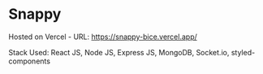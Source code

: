 # Snappy

Hosted on Vercel - URL: https://snappy-bice.vercel.app/

Stack Used: React JS, Node JS, Express JS, MongoDB, Socket.io, styled-components
